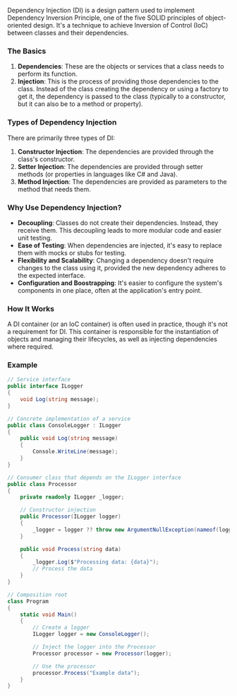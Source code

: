 Dependency Injection (DI) is a design pattern used to implement Dependency Inversion Principle, one of the five SOLID principles of object-oriented design. It's a technique to achieve Inversion of Control (IoC) between classes and their dependencies.

### **The Basics**

1. **Dependencies**: These are the objects or services that a class needs to perform its function.
2. **Injection**: This is the process of providing those dependencies to the class. Instead of the class creating the dependency or using a factory to get it, the dependency is passed to the class (typically to a constructor, but it can also be to a method or property).

### **Types of Dependency Injection**

There are primarily three types of DI:

1. **Constructor Injection**: The dependencies are provided through the class's constructor.
2. **Setter Injection**: The dependencies are provided through setter methods (or properties in languages like C# and Java).
3. **Method Injection**: The dependencies are provided as parameters to the method that needs them.

### **Why Use Dependency Injection?**

- **Decoupling**: Classes do not create their dependencies. Instead, they receive them. This decoupling leads to more modular code and easier unit testing.
- **Ease of Testing**: When dependencies are injected, it's easy to replace them with mocks or stubs for testing.
- **Flexibility and Scalability**: Changing a dependency doesn't require changes to the class using it, provided the new dependency adheres to the expected interface.
- **Configuration and Boostrapping**: It's easier to configure the system's components in one place, often at the application's entry point.

### **How It Works**

A DI container (or an IoC container) is often used in practice, though it's not a requirement for DI. This container is responsible for the instantiation of objects and managing their lifecycles, as well as injecting dependencies where required.

### **Example**

```csharp
// Service interface
public interface ILogger
{
    void Log(string message);
}

// Concrete implementation of a service
public class ConsoleLogger : ILogger
{
    public void Log(string message)
    {
        Console.WriteLine(message);
    }
}

// Consumer class that depends on the ILogger interface
public class Processor
{
    private readonly ILogger _logger;

    // Constructor injection
    public Processor(ILogger logger)
    {
        _logger = logger ?? throw new ArgumentNullException(nameof(logger));
    }

    public void Process(string data)
    {
        _logger.Log($"Processing data: {data}");
        // Process the data
    }
}

// Composition root
class Program
{
    static void Main()
    {
        // Create a logger
        ILogger logger = new ConsoleLogger();

        // Inject the logger into the Processor
        Processor processor = new Processor(logger);

        // Use the processor
        processor.Process("Example data");
    }
}
```